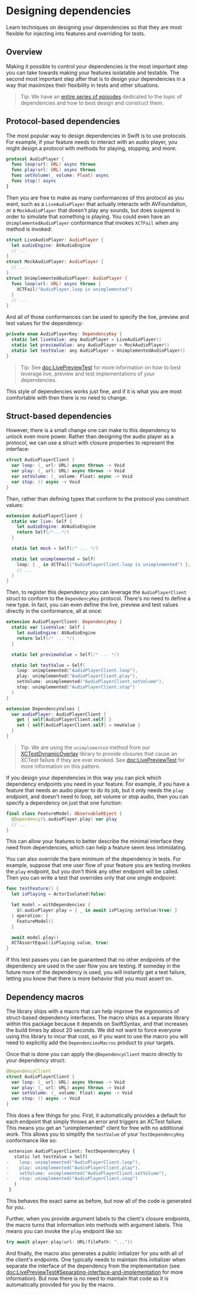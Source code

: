 # Designing dependencies

Learn techniques on designing your dependencies so that they are most flexible for injecting into
features and overriding for tests.

## Overview

Making it possible to control your dependencies is the most important step you can take towards
making your features isolatable and testable. The second most important step after that is to design
your dependencies in a way that maximizes their flexibility in tests and other situations.

> Tip: We have an [entire series of episodes][designing-deps] dedicated to the topic of dependencies
> and how to best design and construct them.

## Protocol-based dependencies

The most popular way to design dependencies in Swift is to use protocols. For example, if your
feature needs to interact with an audio player, you might design a protocol with methods for
playing, stopping, and more:

```swift
protocol AudioPlayer {
  func loop(url: URL) async throws
  func play(url: URL) async throws
  func setVolume(_ volume: Float) async
  func stop() async
}
```

Then you are free to make as many conformances of this protocol as you want, such as a
`LiveAudioPlayer` that actually interacts with AVFoundation, or a `MockAudioPlayer` that doesn't
play any sounds, but does suspend in order to simulate that something is playing. You could even
have an `UnimplementedAudioPlayer` conformance that invokes `XCTFail` when any method is invoked:

```swift
struct LiveAudioPlayer: AudioPlayer {
  let audioEngine: AVAudioEngine
  // ...
}
struct MockAudioPlayer: AudioPlayer {
  // ...
}
struct UnimplementedAudioPlayer: AudioPlayer {
  func loop(url: URL) async throws {
    XCTFail("AudioPlayer.loop is unimplemented")
  }
  // ...
}
```

And all of those conformances can be used to specify the live, preview and test values for the
dependency:

```swift
private enum AudioPlayerKey: DependencyKey {
  static let liveValue: any AudioPlayer = LiveAudioPlayer()
  static let previewValue: any AudioPlayer = MockAudioPlayer()
  static let testValue: any AudioPlayer = UnimplementedAudioPlayer()
}
```

> Tip: See <doc:LivePreviewTest> for more information on how to best leverage live, preview and test
> implementations of your dependencies.

This style of dependencies works just fine, and if it is what you are most comfortable with then
there is no need to change.

## Struct-based dependencies

However, there is a small change one can make to this dependency to unlock even more power. Rather
than designing the audio player as a protocol, we can use a struct with closure properties to
represent the interface:

```swift
struct AudioPlayerClient {
  var loop: (_ url: URL) async throws -> Void
  var play: (_ url: URL) async throws -> Void
  var setVolume: (_ volume: Float) async -> Void
  var stop: () async -> Void
}
```

Then, rather than defining types that conform to the protocol you construct values:

```swift
extension AudioPlayerClient {
  static var live: Self {
    let audioEngine: AVAudioEngine
    return Self(/*...*/)
  }

  static let mock = Self(/* ... */)

  static let unimplemented = Self(
    loop: { _ in XCTFail("AudioPlayerClient.loop is unimplemented") },
    // ...
  )
}
```

Then, to register this dependency you can leverage the `AudioPlayerClient` struct to conform
to the ``DependencyKey`` protocol. There's no need to define a new type. In fact, you can even 
define the live, preview and test values directly in the conformance, all at once:

```swift
extension AudioPlayerClient: DependencyKey {
  static var liveValue: Self {
    let audioEngine: AVAudioEngine
    return Self(/* ... */)
  }

  static let previewValue = Self(/* ... */)

  static let testValue = Self(
    loop: unimplemented("AudioPlayerClient.loop"),
    play: unimplemented("AudioPlayerClient.play"),
    setVolume: unimplemented("AudioPlayerClient.setVolume"),
    stop: unimplemented("AudioPlayerClient.stop")
  )
}

extension DependencyValues {
  var audioPlayer: AudioPlayerClient {
    get { self[AudioPlayerClient.self] }
    set { self[AudioPlayerClient.self] = newValue }
  }
}
```

> Tip: We are using the `unimplemented` method from our 
> [XCTestDynamicOverlay][xctest-dynamic-overlay-gh] library to provide closures that cause an
> XCTest failure if they are ever invoked. See <doc:LivePreviewTest> for more information on this
> pattern.

If you design your dependencies in this way you can pick which dependency endpoints you need in your
feature. For example, if you have a feature that needs an audio player to do its job, but it only
needs the `play` endpoint, and doesn't need to loop, set volume or stop audio, then you can specify
a dependency on just that one function:

```swift
final class FeatureModel: ObservableObject {
  @Dependency(\.audioPlayer.play) var play
  // ...
}
```

This can allow your features to better describe the minimal interface they need from dependencies,
which can help a feature seem less intimidating.

You can also override the bare minimum of the dependency in tests. For example, suppose that one
user flow of your feature you are testing invokes the `play` endpoint, but you don't think any other
endpoint will be called. Then you can write a test that overrides only that one single endpoint:

```swift
func testFeature() {
  let isPlaying = ActorIsolated(false)

  let model = withDependencies {
    $0.audioPlayer.play = { _ in await isPlaying.setValue(true) }
  } operation: {
    FeatureModel()
  }

  await model.play()
  XCTAssertEqual(isPlaying.value, true)
}
```

If this test passes you can be guaranteed that no other endpoints of the dependency are used in the
user flow you are testing. If someday in the future more of the dependency is used, you will
instantly get a test failure, letting you know that there is more behavior that you must assert on.

## Dependency macros

The library ships with a macro that can help improve the ergonomics of struct-based dependency
interfaces. The macro ships as a separate library within this package because it depends on 
SwiftSyntax, and that increases the build times by about 20 seconds. We did not want to force
everyone using this library to incur that cost, so if you want to use the macro you will need to
explicitly add the `DependenciesMacros` product to your targets.

Once that is done you can apply the `@DependencyClient` macro directly to your dependency struct:

```swift
@DependencyClient
struct AudioPlayerClient {
  var loop: (_ url: URL) async throws -> Void
  var play: (_ url: URL) async throws -> Void
  var setVolume: (_ volume: Float) async -> Void
  var stop: () async -> Void
}
```

This does a few things for you. First, it automatically provides a default for each endpoint that
simply throws an error and triggers an XCTest failure. This means you get an "unimplemented" client
for free with no additional work. This allows you to simplify the `testValue` of your 
``TestDependencyKey`` conformance like so:

```diff
 extension AudioPlayerClient: TestDependencyKey {
   static let testValue = Self(
-    loop: unimplemented("AudioPlayerClient.loop"),
-    play: unimplemented("AudioPlayerClient.play"),
-    setVolume: unimplemented("AudioPlayerClient.setVolume"),
-    stop: unimplemented("AudioPlayerClient.stop")
   )
 }
```

This behaves the exact same as before, but now all of the code is generated for you.

Further, when you provide argument labels to the client's closure endpoints, the macro turns that 
information into methods with argument labels. This means you can invoke the `play` endpoint
like so:

```swift
try await player.play(url: URL(filePath: "..."))
```

And finally, the macro also generates a public initializer for you with all of the client's 
endpoints. One typically needs to maintain this initializer when separate the interface of the 
dependency from the implementation (see 
<doc:LivePreviewTest#Separating-interface-and-implementation> for more information). But now there
is no need to maintain that code as it is automatically provided for you by the macro.

[designing-deps]: https://www.pointfree.co/collections/dependencies
[xctest-dynamic-overlay-gh]: http://github.com/pointfreeco/xctest-dynamic-overlay
